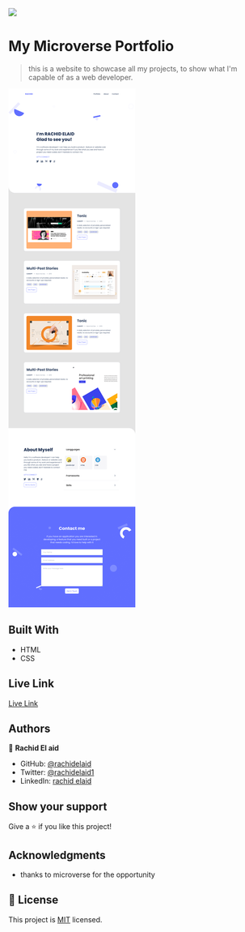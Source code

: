 ![](https://img.shields.io/badge/Microverse-blueviolet)

# My Microverse Portfolio

> this is a website to showcase all my projects, to show what I'm capable of as a web developer.

![screenshot](./assets/screenshot.png)

## Built With

- HTML
- CSS



## Live Link

[Live Link](https://rachidelaid.github.io/Portfolio/)

## Authors

👤 **Rachid El aid**

- GitHub: [@rachidelaid](https://github.com/rachidelaid)
- Twitter: [@rachidelaid1](https://twitter.com/rachidelaid1)
- LinkedIn: [rachid elaid](https://www.linkedin.com/in/rachid-elaid-106336203/)

## Show your support

Give a ⭐️ if you like this project!

## Acknowledgments

- thanks to microverse for the opportunity

## 📝 License

This project is [MIT](./MIT.md) licensed.
